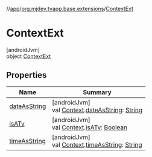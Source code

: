 //[app](../../../index.md)/[org.mjdev.tvapp.base.extensions](../index.md)/[ContextExt](index.md)

# ContextExt

[androidJvm]\
object [ContextExt](index.md)

## Properties

| Name | Summary |
|---|---|
| [dateAsString](date-as-string.md) | [androidJvm]<br>val [Context](https://developer.android.com/reference/kotlin/android/content/Context.html).[dateAsString](date-as-string.md): [String](https://kotlinlang.org/api/latest/jvm/stdlib/kotlin/-string/index.html) |
| [isATv](is-a-tv.md) | [androidJvm]<br>val [Context](https://developer.android.com/reference/kotlin/android/content/Context.html).[isATv](is-a-tv.md): [Boolean](https://kotlinlang.org/api/latest/jvm/stdlib/kotlin/-boolean/index.html) |
| [timeAsString](time-as-string.md) | [androidJvm]<br>val [Context](https://developer.android.com/reference/kotlin/android/content/Context.html).[timeAsString](time-as-string.md): [String](https://kotlinlang.org/api/latest/jvm/stdlib/kotlin/-string/index.html) |
